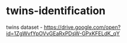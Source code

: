 # twins-identification

twins dataset - https://drive.google.com/open?id=1ZgWvfYpOVvGEaRxPDsW-GPxKFELdK_qY
